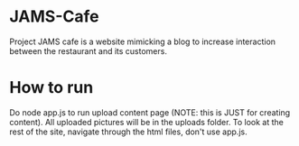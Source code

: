 # JAMS-Cafe
Project JAMS cafe is a website mimicking a blog to increase interaction between the restaurant and its customers. 

# How to run
Do node app.js to run upload content page (NOTE: this is JUST for creating content). All uploaded pictures will be in the uploads folder.
To look at the rest of the site, navigate through the html files, don't use app.js.
